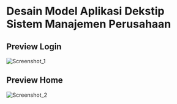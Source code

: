 # Desain Model Aplikasi Dekstip Sistem Manajemen Perusahaan
## Preview Login 
![Screenshot_1](https://user-images.githubusercontent.com/58913447/130325523-3fd0f7e9-1f78-4abd-ae0d-815935f4dd0e.png)
## Preview Home
![Screenshot_2](https://user-images.githubusercontent.com/58913447/130325531-518b04de-f7bf-440f-8de2-d5197a3698c0.png)
